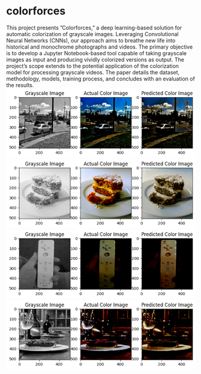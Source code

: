# colorforces
This project presents ”Colorforces,” a deep learning-based solution for automatic colorization of grayscale images. Leveraging Convolutional Neural Networks (CNNs), our approach aims to breathe new life into historical and monochrome photographs and videos. The primary objective is to develop a Jupyter Notebook-based tool capable of taking grayscale images as input and producing vividly colorized versions as output. The project’s scope extends to the potential application of the colorization model for processing grayscale videos. The paper details the dataset, methodology, models, training process, and concludes with an evaluation of the results.
![model3_testimg_1](testimg/model3_testimg_1.png)
![model3_testimg_2](testimg/model3_testimg_2.png)
![model3_testimg_3](testimg/model3_testimg_3.png)
![model3_testimg_4](testimg/model3_testimg_4.png)
